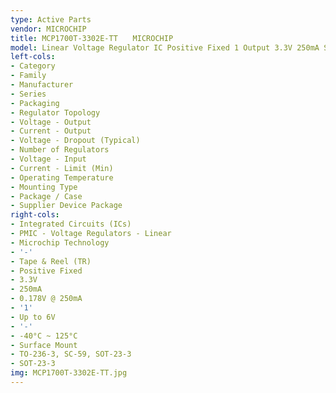 ```yaml
---
type: Active Parts
vendor: MICROCHIP
title: MCP1700T-3302E-TT　　MICROCHIP
model: Linear Voltage Regulator IC Positive Fixed 1 Output 3.3V 250mA SOT-23-3
left-cols:
- Category
- Family
- Manufacturer
- Series
- Packaging 
- Regulator Topology
- Voltage - Output
- Current - Output
- Voltage - Dropout (Typical)
- Number of Regulators
- Voltage - Input
- Current - Limit (Min)
- Operating Temperature
- Mounting Type
- Package / Case
- Supplier Device Package
right-cols:
- Integrated Circuits (ICs)
- PMIC - Voltage Regulators - Linear
- Microchip Technology
- '-'
- Tape & Reel (TR) 
- Positive Fixed
- 3.3V
- 250mA
- 0.178V @ 250mA
- '1'
- Up to 6V
- '-'
- -40°C ~ 125°C
- Surface Mount
- TO-236-3, SC-59, SOT-23-3
- SOT-23-3
img: MCP1700T-3302E-TT.jpg
---
```

